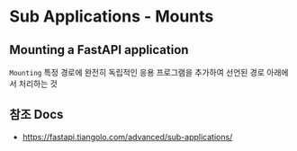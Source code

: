 # Sub Applications - Mounts


## Mounting a FastAPI application

`Mounting` 특정 경로에 완전히 독립적인 응용 프로그램을 추가하여 선언된 경로 아래에서 처리하는 것


## 참조 Docs

- https://fastapi.tiangolo.com/advanced/sub-applications/
